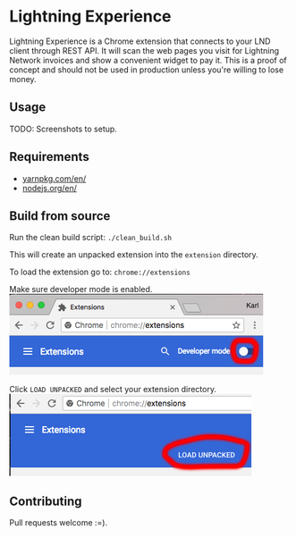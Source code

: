 # Lightning Experience
Lightning Experience is a Chrome extension that connects to your LND client through REST API. It will scan the web pages you visit for Lightning Network invoices and show a convenient widget to pay it. This is a proof of concept and should not be used in production unless you're willing to lose money.

## Usage
TODO: Screenshots to setup.

## Requirements
* [yarnpkg.com/en/](https://yarnpkg.com/en/)
* [nodejs.org/en/](https://nodejs.org/en/)

## Build from source
Run the clean build script:
`./clean_build.sh`

This will create an unpacked extension into the `extension` directory.

To load the extension go to:
`chrome://extensions`

Make sure developer mode is enabled.
![DEVELOPER MODE](docs/images/developer-mode.png)

Click `LOAD UNPACKED` and select your extension directory.
![LOAD UNPACKED](docs/images/load-unpacked.png)



## Contributing
Pull requests welcome :=).
